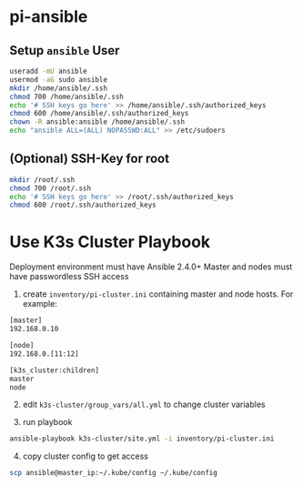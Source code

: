 # pi-ansible
## Setup `ansible` User
```bash
useradd -mU ansible
usermod -aG sudo ansible
mkdir /home/ansible/.ssh
chmod 700 /home/ansible/.ssh
echo '# SSH keys go here' >> /home/ansible/.ssh/authorized_keys
chmod 600 /home/ansible/.ssh/authorized_keys
chown -R ansible:ansible /home/ansible/.ssh
echo "ansible ALL=(ALL) NOPASSWD:ALL" >> /etc/sudoers
```

## (Optional) SSH-Key for root
```bash
mkdir /root/.ssh
chmod 700 /root/.ssh
echo '# SSH keys go here' >> /root/.ssh/authorized_keys
chmod 600 /root/.ssh/authorized_keys
```

# Use K3s Cluster Playbook
Deployment environment must have Ansible 2.4.0+
Master and nodes must have passwordless SSH access

1. create `inventory/pi-cluster.ini` containing master and node hosts. For example:
```bash
[master]
192.168.0.10

[node]
192.168.0.[11:12]

[k3s_cluster:children]
master
node
```

2. edit `k3s-cluster/group_vars/all.yml` to change cluster variables

3. run playbook
```bash
ansible-playbook k3s-cluster/site.yml -i inventory/pi-cluster.ini
```

4. copy cluster config to get access
```bash
scp ansible@master_ip:~/.kube/config ~/.kube/config
```